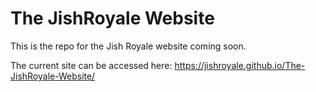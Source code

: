 # The JishRoyale Website

This is the repo for the Jish Royale website coming soon.

The current site can be accessed here:
https://jishroyale.github.io/The-JishRoyale-Website/
